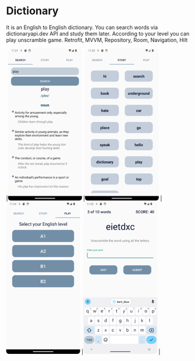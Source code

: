 # Dictionary
It is an English to English dictionary. You can search words via dictionaryapi.dev API and study them later. According to your level you can play unscramble game.
Retrofit, MVVM, Repository, Room, Navigation, Hilt


|<img src="screenshots/dictionary1.png" width= "200" /> |<img src="screenshots/dictionary2.png" width= "200" /> |<img src="screenshots/dictionary3.png" width= "200" /> |<img src="screenshots/dictionary4.png" width= "200" /> |




